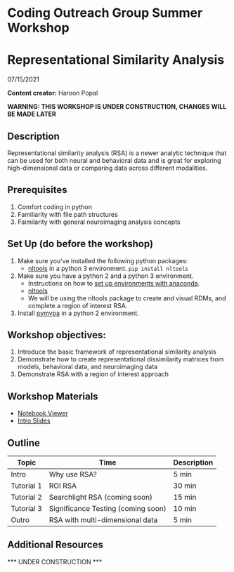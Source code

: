 # Coding Outreach Group Summer Workshop
# Representational Similarity Analysis
07/15/2021

__**Content creator:**__ Haroon Popal

**WARNING: THIS WORKSHOP IS UNDER CONSTRUCTION, CHANGES WILL BE MADE LATER**

## Description
Representational similarity analysis (RSA) is a newer analytic technique that can be used for both neural and behavioral data and is great for exploring high-dimensional data or comparing data across different modalities.

## Prerequisites
1. Comfort coding in python
2. Familiarity with file path structures
3. Faimilarity with general neuroimaging analysis concepts

## Set Up (do before the workshop)
1. Make sure you've installed the following python packages:
    - [nltools](https://nltools.org/install.html) in a python 3 environment. `pip install nltools`
2. Make sure you have a python 2 and a python 3 environment.
    - Instructions on how to [set up environments with anaconda](https://docs.anaconda.com/anaconda/user-guide/tasks/switch-environment/).
    - [nltools](https://nltools.org/install.html) 
    - We will be using the nltools package to create and visual RDMs, and complete a region of interest RSA.
3. Install [pymvpa](pymvpa.org/installation.html) in a python 2 environment.
    
## Workshop objectives:
1. Introduce the basic framework of representational similarity analysis 
2. Demonstrate how to create representational dissimilarity matrices from models, behavioral data, and neuroimaging data
3. Demonstrate RSA with a region of interest approach

## Workshop Materials
- [Notebook Viewer](https://tu-coding-outreach-group.github.io/cog_summer_workshops_2021/rsa/index.html)
- [Intro Slides](https://github.com/TU-Coding-Outreach-Group/cog_summer_workshops_2021/blob/main/rsa/rsa_intro-COG2021.pdf)

## Outline
| Topic | Time | Description |
| --- | --- | --- |
| Intro | Why use RSA? | 5 min |
| Tutorial 1 | ROI RSA | 30 min |
| Tutorial 2 | Searchlight RSA (coming soon) | 15 min |
| Tutorial 3 | Significance Testing (coming soon) | 10 min |
| Outro | RSA with multi-dimensional data | 5 min |

## Additional Resources
*** UNDER CONSTRUCTION ***



